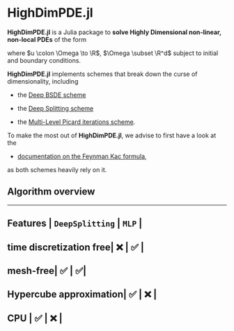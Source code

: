 
# HighDimPDE.jl


**HighDimPDE.jl** is a Julia package to **solve Highly Dimensional non-linear, non-local PDEs** of the form

where $u \colon \Omega \to \R$, $\Omega \subset \R^d$
subject to initial and boundary conditions.


**HighDimPDE.jl** implements schemes that break down the curse of dimensionality, including

* the [Deep BSDE scheme]()

* the [Deep Splitting scheme]()

* the [Multi-Level Picard iterations scheme]().

To make the most out of **HighDimPDE.jl**, we advise to first have a look at the 

* [documentation on the Feynman Kac formula](),

as both schemes heavily rely on it.

## Algorithm overview

----------------------------------------------
Features  |    `DeepSplitting`   | `MLP`     |
-----------------------------------
time discretization free| ❌ | ✅ |
-----------------------------------
mesh-free| ✅ | ✅|
-----------------------------------
Hypercube approximation| ✅ | ❌ |
-----------------------------------
CPU | ✅ | ❌ |
-----------------------------------